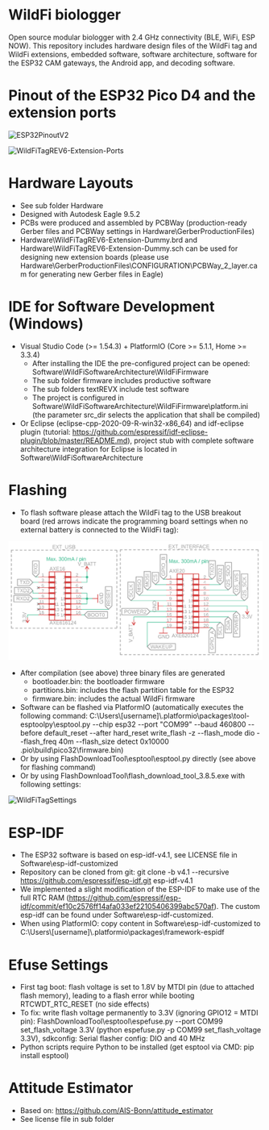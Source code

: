 # WildFi biologger
Open source modular biologger with 2.4 GHz connectivity (BLE, WiFi, ESP NOW). This repository includes hardware design files of the WildFi tag and WildFi extensions, embedded software, software architecture, software for the ESP32 CAM gateways, the Android app, and decoding software.

# Pinout of the ESP32 Pico D4 and the extension ports
![ESP32PinoutV2](https://github.com/trichl/WildFiOpenSource/blob/main/Hardware/ESP32PinoutV2.png?raw=true)

![WildFiTagREV6-Extension-Ports](https://github.com/trichl/WildFiOpenSource/blob/main/Hardware/WildFiTagREV6-Extension-Ports.png?raw=true)

# Hardware Layouts
* See sub folder Hardware
* Designed with Autodesk Eagle 9.5.2
* PCBs were produced and assembled by PCBWay (production-ready Gerber files and PCBWay settings in Hardware\\GerberProductionFiles)
* Hardware\\WildFiTagREV6-Extension-Dummy.brd and Hardware\\WildFiTagREV6-Extension-Dummy.sch can be used for designing new extension boards (please use Hardware\\GerberProductionFiles\\CONFIGURATION\\PCBWay_2_layer.cam for generating new Gerber files in Eagle)

# IDE for Software Development (Windows)
* Visual Studio Code (>= 1.54.3) + PlatformIO (Core >= 5.1.1, Home >= 3.3.4)
   * After installing the IDE the pre-configured project can be opened: Software\\WildFiSoftwareArchitecture\\WildFiFirmware
   * The sub folder firmware includes productive software
   * The sub folders textREVX include test software
   * The project is configured in Software\\WildFiSoftwareArchitecture\\WildFiFirmware\\platform.ini (the parameter src_dir selects the application that shall be compiled)
* Or Eclipse (eclipse-cpp-2020-09-R-win32-x86_64) and idf-eclipse plugin (tutorial: https://github.com/espressif/idf-eclipse-plugin/blob/master/README.md), project stub with complete software architecture integration for Eclipse is located in Software\\WildFiSoftwareArchitecture

# Flashing
* To flash software please attach the WildFi tag to the USB breakout board (red arrows indicate the programming board settings when no external battery is connected to the WildFi tag):

![WildFiTagProgramming](https://github.com/trichl/WildFiOpenSource/blob/main/FlashDownloadTool/WildFiTagProgramming.png?raw=true)

* After compilation (see above) three binary files are generated
  * bootloader.bin: the bootloader firmware
  * partitions.bin: includes the flash partition table for the ESP32
  * firmware.bin: includes the actual WildFi firmware
* Software can be flashed via PlatformIO (automatically executes the following command: C:\\Users\\[username]\\.platformio\\packages\\tool-esptoolpy\\esptool.py --chip esp32 --port "COM99" --baud 460800 --before default_reset --after hard_reset write_flash -z --flash_mode dio --flash_freq 40m --flash_size detect 0x10000 .pio\\build\\pico32\\firmware.bin)
* Or by using FlashDownloadTool\\esptool\\esptool.py directly (see above for flashing command)
* Or by using FlashDownloadTool\\flash_download_tool_3.8.5.exe with following settings:

![WildFiTagSettings](https://github.com/trichl/WildFiOpenSource/blob/main/FlashDownloadTool/WildFiTagSettings.png?raw=true)

# ESP-IDF
* The ESP32 software is based on esp-idf-v4.1, see LICENSE file in Software\\esp-idf-customized
* Repository can be cloned from git: git clone -b v4.1 --recursive https://github.com/espressif/esp-idf.git esp-idf-v4.1
* We implemented a slight modification of the ESP-IDF to make use of the full RTC RAM (https://github.com/espressif/esp-idf/commit/ef10c2576ff14afa033ef22105406399abc570af). The custom esp-idf can be found under Software\\esp-idf-customized.
* When using PlatformIO: copy content in Software\\esp-idf-customized to C:\\Users\\[username]\\.platformio\\packages\\framework-espidf

# Efuse Settings
* First tag boot: flash voltage is set to 1.8V by MTDI pin (due to attached flash memory), leading to a flash error while booting RTCWDT_RTC_RESET (no side effects)
* To fix: write flash voltage permanently to 3.3V (ignoring GPIO12 = MTDI pin): FlashDownloadTool\\esptool\\espefuse.py --port COM99 set_flash_voltage 3.3V (python espefuse.py -p COM99 set_flash_voltage 3.3V), sdkconfig: Serial flasher config: DIO and 40 MHz
* Python scripts require Python to be installed (get esptool via CMD: pip install esptool)

# Attitude Estimator
* Based on: https://github.com/AIS-Bonn/attitude_estimator
* See license file in sub folder
